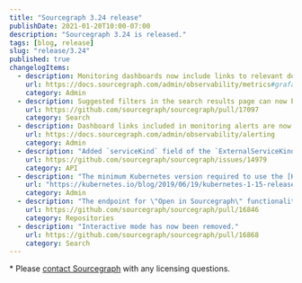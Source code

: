 ```yaml
---
title: "Sourcegraph 3.24 release"
publishDate: 2021-01-20T10:00-07:00
description: "Sourcegraph 3.24 is released."
tags: [blog, release]
slug: "release/3.24"
published: true
changelogItems:
  - description: Monitoring dashboards now include links to relevant documentation and annotation overlays for alerts and version changes.
    url: https://docs.sourcegraph.com/admin/observability/metrics#grafana
    category: Admin
  - description: Suggested filters in the search results page can now be scrolled.
    url: https://github.com/sourcegraph/sourcegraph/pull/17097
    category: Search
  - description: Dashboard links included in monitoring alerts are now more specific.
    url: https://docs.sourcegraph.com/admin/observability/alerting
    category: Admin
  - description: "Added `serviceKind` field of the `ExternalServiceKind` type to `Repository.externalURLs` GraphQL API, `serviceType` field is deprecated and will be removed in the future releases."
    url: https://github.com/sourcegraph/sourcegraph/issues/14979
    category: API
  - description: "The minimum Kubernetes version required to use the [Kubernetes deployment option](https://docs.sourcegraph.com/admin/install/kubernetes) is now v1.15 (released June 2019)."
    url: "https://kubernetes.io/blog/2019/06/19/kubernetes-1-15-release-announcement/"
    category: Admin
  - description: "The endpoint for \"Open in Sourcegraph\" functionality in editor extensions now uses code host connection information to resolve the repository, which makes it more correct and respect the `repositoryPathPattern` setting."
    url: https://github.com/sourcegraph/sourcegraph/pull/16846
    category: Repositories
  - description: "Interactive mode has now been removed."
    url: https://github.com/sourcegraph/sourcegraph/pull/16868
    category: Search
---
```

\* Please [contact Sourcegraph](https://about.sourcegraph.com/contact/sales/) with any licensing questions.
